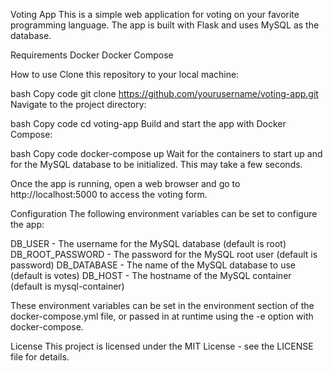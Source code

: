 Voting App
This is a simple web application for voting on your favorite programming language. The app is built with Flask and uses MySQL as the database.

Requirements
Docker
Docker Compose

How to use
Clone this repository to your local machine:

bash
Copy code
git clone https://github.com/yourusername/voting-app.git
Navigate to the project directory:

bash
Copy code
cd voting-app
Build and start the app with Docker Compose:

bash
Copy code
docker-compose up
Wait for the containers to start up and for the MySQL database to be initialized. This may take a few seconds.

Once the app is running, open a web browser and go to http://localhost:5000 to access the voting form.

Configuration
The following environment variables can be set to configure the app:

DB_USER - The username for the MySQL database (default is root)
DB_ROOT_PASSWORD - The password for the MySQL root user (default is password)
DB_DATABASE - The name of the MySQL database to use (default is votes)
DB_HOST - The hostname of the MySQL container (default is mysql-container)

These environment variables can be set in the environment section of the docker-compose.yml file, or passed in at runtime using the -e option with docker-compose.

License
This project is licensed under the MIT License - see the LICENSE file for details.







